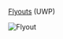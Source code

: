 [Flyouts](https://docs.microsoft.com/en-us/windows/uwp/design/controls-and-patterns/dialogs-and-flyouts/flyouts) (UWP)

![Flyout](https://github.com/Kinnara/ModernWpf/blob/master/docs/images/Flyout.png)
